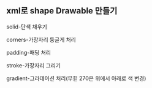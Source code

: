 ## xml로 shape Drawable 만들기 

solid-단색 채우기

corners-가장자리 둥글게 처리

padding-패딩 처리

stroke-가장자리 그리기

gradient-그라데이션 처리(무힏 270은 위에서 아래로 색 변경)